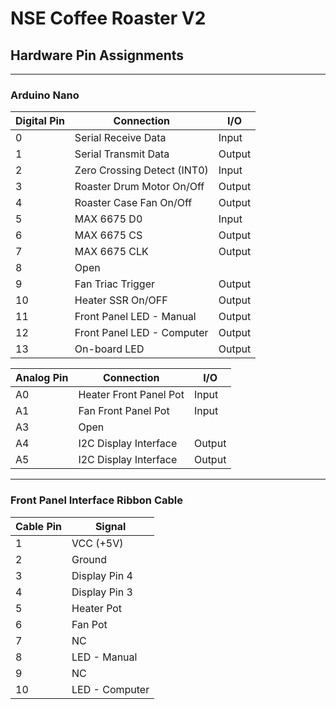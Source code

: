 # NSE Coffee Roaster V2
## Hardware Pin Assignments
----
### Arduino Nano
| Digital Pin | Connection | I/O |
| --- | --- | --- |
| 0 | Serial Receive Data | Input |
| 1 | Serial Transmit Data | Output |
| 2 | Zero Crossing Detect (INT0) | Input |
| 3 | Roaster Drum Motor On/Off | Output |
| 4 | Roaster Case Fan On/Off | Output |
| 5 | MAX 6675 D0 | Input |
| 6 | MAX 6675 CS | Output |
| 7 | MAX 6675 CLK | Output |
| 8 | Open | |
| 9 | Fan Triac Trigger | Output |
| 10 | Heater SSR On/OFF | Output |
| 11 | Front Panel LED - Manual | Output |
| 12 | Front Panel LED - Computer | Output |
| 13 | On-board LED | Output |

| Analog Pin | Connection | I/O |
| --- | --- | --- |
| A0 | Heater Front Panel Pot | Input |
| A1 | Fan Front Panel Pot | Input |
| A3 | Open | |
| A4 | I2C Display Interface | Output |
| A5 | I2C Display Interface | Output |
----
### Front Panel Interface Ribbon Cable
| Cable Pin | Signal |
| --- | --- |
| 1 | VCC (+5V) |
| 2 | Ground |
| 3 | Display Pin 4 |
| 4 | Display Pin 3 |
| 5 | Heater Pot |
| 6 | Fan Pot |
| 7 | NC |
| 8 | LED - Manual |
| 9 | NC |
| 10 | LED - Computer |
